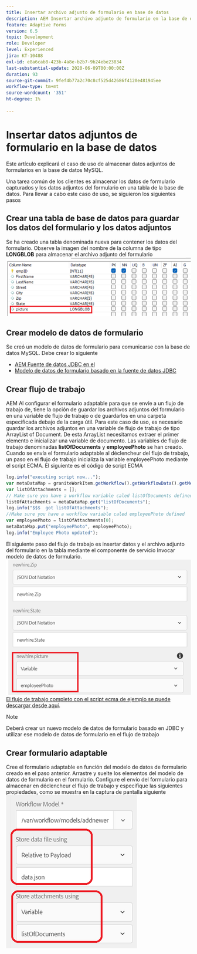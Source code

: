 ```yaml
---
title: Insertar archivo adjunto de formulario en base de datos
description: AEM Insertar archivo adjunto de formulario en la base de datos mediante flujo de trabajo de.
feature: Adaptive Forms
version: 6.5
topic: Development
role: Developer
level: Experienced
jira: KT-10488
exl-id: e8a6cab8-423b-4a8e-b2b7-9b24ebe23834
last-substantial-update: 2020-06-09T00:00:00Z
duration: 93
source-git-commit: 9fef4b77a2c70c8cf525d42686f4120e481945ee
workflow-type: tm+mt
source-wordcount: '351'
ht-degree: 1%

---
```


# Insertar datos adjuntos de formulario en la base de datos

Este artículo explicará el caso de uso de almacenar datos adjuntos de formularios en la base de datos MySQL.

Una tarea común de los clientes es almacenar los datos de formulario capturados y los datos adjuntos del formulario en una tabla de la base de datos.
Para llevar a cabo este caso de uso, se siguieron los siguientes pasos

## Crear una tabla de base de datos para guardar los datos del formulario y los datos adjuntos

Se ha creado una tabla denominada nueva para contener los datos del formulario. Observe la imagen del nombre de la columna de tipo **LONGBLOB** para almacenar el archivo adjunto del formulario
![table-schema](assets/insert-picture-table.png)

## Crear modelo de datos de formulario

Se creó un modelo de datos de formulario para comunicarse con la base de datos MySQL. Debe crear lo siguiente

* [AEM Fuente de datos JDBC en el](./data-integration-technical-video-setup.md)
* [Modelo de datos de formulario basado en la fuente de datos JDBC](./jdbc-data-model-technical-video-use.md)

## Crear flujo de trabajo

AEM Al configurar el formulario adaptable para que se envíe a un flujo de trabajo de, tiene la opción de guardar los archivos adjuntos del formulario en una variable de flujo de trabajo o de guardarlos en una carpeta especificada debajo de la carga útil. Para este caso de uso, es necesario guardar los archivos adjuntos en una variable de flujo de trabajo de tipo ArrayList of Document. De esta ArrayList necesitamos extraer el primer elemento e inicializar una variable de documento. Las variables de flujo de trabajo denominadas **listOfDocuments** y **employeePhoto** se han creado.
Cuando se envía el formulario adaptable al déclencheur del flujo de trabajo, un paso en el flujo de trabajo inicializa la variable employeePhoto mediante el script ECMA. El siguiente es el código de script ECMA

```javascript
log.info("executing script now...");
var metaDataMap = graniteWorkItem.getWorkflow().getWorkflowData().getMetaDataMap();
var listOfAttachments = [];
// Make sure you have a workflow variable caled listOfDocuments defined
listOfAttachments = metaDataMap.get("listOfDocuments");
log.info("$$$  got listOfAttachments");
//Make sure you have a workflow variable caled employeePhoto defined
var employeePhoto = listOfAttachments[0];
metaDataMap.put("employeePhoto", employeePhoto);
log.info("Employee Photo updated");
```

El siguiente paso del flujo de trabajo es insertar datos y el archivo adjunto del formulario en la tabla mediante el componente de servicio Invocar modelo de datos de formulario.
![insert-pic](assets/fdm-insert-pic.png)
[El flujo de trabajo completo con el script ecma de ejemplo se puede descargar desde aquí](assets/add-new-employee.zip).

>[!NOTE]
> Deberá crear un nuevo modelo de datos de formulario basado en JDBC y utilizar ese modelo de datos de formulario en el flujo de trabajo

## Crear formulario adaptable

Cree el formulario adaptable en función del modelo de datos de formulario creado en el paso anterior. Arrastre y suelte los elementos del modelo de datos de formulario en el formulario. Configure el envío del formulario para almacenar en déclencheur el flujo de trabajo y especifique las siguientes propiedades, como se muestra en la captura de pantalla siguiente
![form-attachments](assets/form-attachments.png)
